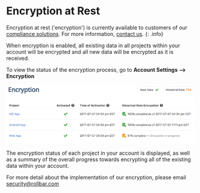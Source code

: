 # Encryption at Rest

Encryption at rest ('encryption') is currently available to customers of our [compliance solutions](/compliance/).  For more information, [contact us](/compliance/#contact-us). 
{: .info}

When encryption is enabled, all existing data in all projects within your account will be encrypted and all new data will be encrypted as it is received.  

To view the status of the encryption process, go to **Account Settings --> Encryption**

![](../images/guides/encryption-at-rest/encryption-project-list.png)

The encryption status of each project in your account is displayed, as well as a summary of the overall progress towards encrypting all of the existing data within your account.

For more detail about the implementation of our encryption, please email [security@rollbar.com](mailto:security@rollbar.com)

